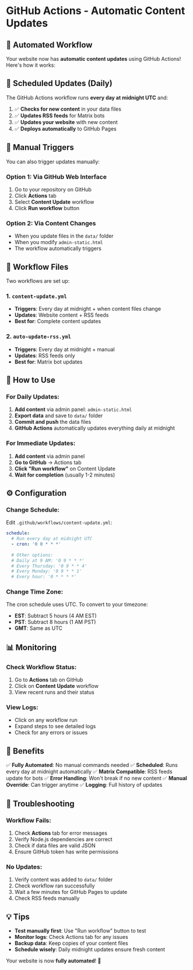 # GitHub Actions - Automatic Content Updates

## 🤖 Automated Workflow

Your website now has **automatic content updates** using GitHub Actions! Here's how it works:

## 📅 Scheduled Updates (Daily)

The GitHub Actions workflow runs **every day at midnight UTC** and:

1. ✅ **Checks for new content** in your data files
2. ✅ **Updates RSS feeds** for Matrix bots
3. ✅ **Updates your website** with new content
4. ✅ **Deploys automatically** to GitHub Pages

## 🚀 Manual Triggers

You can also trigger updates manually:

### Option 1: Via GitHub Web Interface
1. Go to your repository on GitHub
2. Click **Actions** tab
3. Select **Content Update** workflow
4. Click **Run workflow** button

### Option 2: Via Content Changes
- When you update files in the `data/` folder
- When you modify `admin-static.html`
- The workflow automatically triggers

## 📁 Workflow Files

Two workflows are set up:

### 1. `content-update.yml`
- **Triggers**: Every day at midnight + when content files change
- **Updates**: Website content + RSS feeds
- **Best for**: Complete content updates

### 2. `auto-update-rss.yml`
- **Triggers**: Every day at midnight + manual
- **Updates**: RSS feeds only
- **Best for**: Matrix bot updates

## 🔧 How to Use

### For Daily Updates:
1. **Add content** via admin panel: `admin-static.html`
2. **Export data** and save to `data/` folder
3. **Commit and push** the data files
4. **GitHub Actions** automatically updates everything daily at midnight

### For Immediate Updates:
1. **Add content** via admin panel
2. **Go to GitHub** → Actions tab
3. **Click "Run workflow"** on Content Update
4. **Wait for completion** (usually 1-2 minutes)

## ⚙️ Configuration

### Change Schedule:
Edit `.github/workflows/content-update.yml`:
```yaml
schedule:
  # Run every day at midnight UTC
  - cron: '0 0 * * *'
  
  # Other options:
  # Daily at 9 AM: '0 9 * * *'
  # Every Thursday: '0 9 * * 4'
  # Every Monday: '0 9 * * 1'
  # Every hour: '0 * * * *'
```

### Change Time Zone:
The cron schedule uses UTC. To convert to your timezone:
- **EST**: Subtract 5 hours (4 AM EST)
- **PST**: Subtract 8 hours (1 AM PST)
- **GMT**: Same as UTC

## 📊 Monitoring

### Check Workflow Status:
1. Go to **Actions** tab on GitHub
2. Click on **Content Update** workflow
3. View recent runs and their status

### View Logs:
- Click on any workflow run
- Expand steps to see detailed logs
- Check for any errors or issues

## 🎯 Benefits

✅ **Fully Automated**: No manual commands needed
✅ **Scheduled**: Runs every day at midnight automatically
✅ **Matrix Compatible**: RSS feeds update for bots
✅ **Error Handling**: Won't break if no new content
✅ **Manual Override**: Can trigger anytime
✅ **Logging**: Full history of updates

## 🚨 Troubleshooting

### Workflow Fails:
1. Check **Actions** tab for error messages
2. Verify Node.js dependencies are correct
3. Check if data files are valid JSON
4. Ensure GitHub token has write permissions

### No Updates:
1. Verify content was added to `data/` folder
2. Check workflow ran successfully
3. Wait a few minutes for GitHub Pages to update
4. Check RSS feeds manually

## 💡 Tips

- **Test manually first**: Use "Run workflow" button to test
- **Monitor logs**: Check Actions tab for any issues
- **Backup data**: Keep copies of your content files
- **Schedule wisely**: Daily midnight updates ensure fresh content

Your website is now **fully automated**! 🎉 